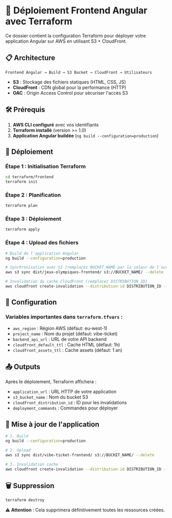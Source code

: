# 🚀 Déploiement Frontend Angular avec Terraform

Ce dossier contient la configuration Terraform pour déployer votre application Angular sur AWS en utilisant S3 + CloudFront.

## 📋 Architecture

```
Frontend Angular → Build → S3 Bucket → CloudFront → Utilisateurs
```

- **S3** : Stockage des fichiers statiques (HTML, CSS, JS)
- **CloudFront** : CDN global pour la performance (HTTP)
- **OAC** : Origin Access Control pour sécuriser l'accès S3

## 🛠️ Prérequis

1. **AWS CLI configuré** avec vos identifiants
2. **Terraform installé** (version >= 1.0)
3. **Application Angular buildée** (`ng build --configuration=production`)

## 🚀 Déploiement

### Étape 1 : Initialisation Terraform
```bash
cd terraform/frontend
terraform init
```

### Étape 2 : Planification
```bash
terraform plan
```

### Étape 3 : Déploiement
```bash
terraform apply
```

### Étape 4 : Upload des fichiers
```bash
# Build de l'application Angular
ng build --configuration=production

# Synchronisation avec S3 (remplacez BUCKET_NAME par la valeur de l'output)
aws s3 sync dist/jeux-olympiques-frontend/ s3://BUCKET_NAME/ --delete

# Invalidation du cache CloudFront (remplacez DISTRIBUTION_ID)
aws cloudfront create-invalidation --distribution-id DISTRIBUTION_ID --paths "/*"
```

## 📝 Configuration

### Variables importantes dans `terraform.tfvars` :

- `aws_region` : Région AWS (défaut: eu-west-1)
- `project_name` : Nom du projet (défaut: vibe-ticket)
- `backend_api_url` : URL de votre API backend
- `cloudfront_default_ttl` : Cache HTML (défaut: 1h)
- `cloudfront_assets_ttl` : Cache assets (défaut: 1 an)

## 📤 Outputs

Après le déploiement, Terraform affichera :
- `application_url` : URL HTTP de votre application
- `s3_bucket_name` : Nom du bucket S3
- `cloudfront_distribution_id` : ID pour les invalidations
- `deployment_commands` : Commandes pour déployer

## 🔄 Mise à jour de l'application

```bash
# 1. Build
ng build --configuration=production

# 2. Upload
aws s3 sync dist/vibe-ticket-frontend/ s3://BUCKET_NAME/ --delete

# 3. Invalidation cache
aws cloudfront create-invalidation --distribution-id DISTRIBUTION_ID --paths "/*"
```

## 🗑️ Suppression

```bash
terraform destroy
```

⚠️ **Attention** : Cela supprimera définitivement toutes les ressources créées.
